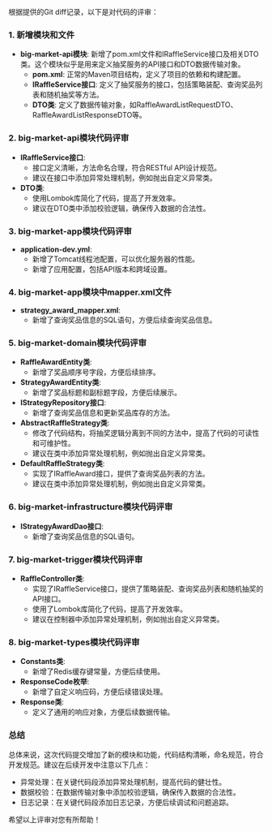 根据提供的Git diff记录，以下是对代码的评审：

### 1. 新增模块和文件

* **big-market-api模块**: 新增了pom.xml文件和IRaffleService接口及相关DTO类。这个模块似乎是用来定义抽奖服务的API接口和DTO数据传输对象。
    * **pom.xml**: 正常的Maven项目结构，定义了项目的依赖和构建配置。
    * **IRaffleService接口**: 定义了抽奖服务的接口，包括策略装配、查询奖品列表和随机抽奖等方法。
    * **DTO类**: 定义了数据传输对象，如RaffleAwardListRequestDTO、RaffleAwardListResponseDTO等。

### 2. big-market-api模块代码评审

* **IRaffleService接口**: 
    * 接口定义清晰，方法命名合理，符合RESTful API设计规范。
    * 建议在接口中添加异常处理机制，例如抛出自定义异常类。
* **DTO类**:
    * 使用Lombok库简化了代码，提高了开发效率。
    * 建议在DTO类中添加校验逻辑，确保传入数据的合法性。

### 3. big-market-app模块代码评审

* **application-dev.yml**: 
    * 新增了Tomcat线程池配置，可以优化服务器的性能。
    * 新增了应用配置，包括API版本和跨域设置。

### 4. big-market-app模块中mapper.xml文件

* **strategy_award_mapper.xml**: 
    * 新增了查询奖品信息的SQL语句，方便后续查询奖品信息。

### 5. big-market-domain模块代码评审

* **RaffleAwardEntity类**:
    * 新增了奖品顺序号字段，方便后续排序。
* **StrategyAwardEntity类**:
    * 新增了奖品标题和副标题字段，方便后续展示。
* **IStrategyRepository接口**:
    * 新增了查询奖品信息和更新奖品库存的方法。
* **AbstractRaffleStrategy类**:
    * 修改了代码结构，将抽奖逻辑分离到不同的方法中，提高了代码的可读性和可维护性。
    * 建议在类中添加异常处理机制，例如抛出自定义异常类。
* **DefaultRaffleStrategy类**:
    * 实现了IRaffleAward接口，提供了查询奖品列表的方法。
    * 建议在类中添加异常处理机制，例如抛出自定义异常类。

### 6. big-market-infrastructure模块代码评审

* **IStrategyAwardDao接口**:
    * 新增了查询奖品信息的SQL语句。

### 7. big-market-trigger模块代码评审

* **RaffleController类**:
    * 实现了IRaffleService接口，提供了策略装配、查询奖品列表和随机抽奖的API接口。
    * 使用了Lombok库简化了代码，提高了开发效率。
    * 建议在控制器中添加异常处理机制，例如抛出自定义异常类。

### 8. big-market-types模块代码评审

* **Constants类**:
    * 新增了Redis缓存键常量，方便后续使用。
* **ResponseCode枚举**:
    * 新增了自定义响应码，方便后续错误处理。
* **Response类**:
    * 定义了通用的响应对象，方便后续数据传输。

### 总结

总体来说，这次代码提交增加了新的模块和功能，代码结构清晰，命名规范，符合开发规范。建议在后续开发中注意以下几点：

* 异常处理：在关键代码段添加异常处理机制，提高代码的健壮性。
* 数据校验：在数据传输对象中添加校验逻辑，确保传入数据的合法性。
* 日志记录：在关键代码段添加日志记录，方便后续调试和问题追踪。

希望以上评审对您有所帮助！